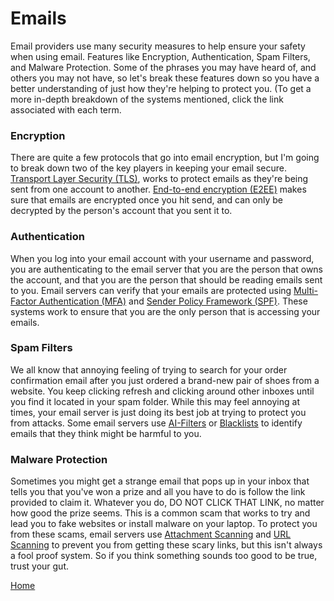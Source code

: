 # Emails 

Email providers use many security measures to help ensure your safety when using email. Features like Encryption, Authentication, Spam Filters, and Malware Protection. Some of the phrases you may have heard of, and others you may not have, so let's break these features down so you have a better understanding of just how they're helping to protect you. (To get a more in-depth breakdown of the systems mentioned, click the link associated with each term. 

### Encryption
There are quite a few protocols that go into email encryption, but I'm going to break down two of the key players in keeping your email secure. [Transport Layer Security (TLS)](Encryption.md), works to protect emails as they're being sent from one account to another. [End-to-end encryption (E2EE)](Encryption.md) makes sure that emails are encrypted once you hit send, and can only be decrypted by the person's account that you sent it to. 

### Authentication
When you log into your email account with your username and password, you are authenticating to the email server that you are the person that owns the account, and that you are the person that should be reading emails sent to you. Email servers can verify that your emails are protected using [Multi-Factor Authentication (MFA)](Authentication.md) and [Sender Policy Framework (SPF)](Authentication.md). These systems work to ensure that you are the only person that is accessing your emails. 

### Spam Filters
We all know that annoying feeling of trying to search for your order confirmation email after you just ordered a brand-new pair of shoes from a website. You keep clicking refresh and clicking around other inboxes until you find it located in your spam folder. While this may feel annoying at times, your email server is just doing its best job at trying to protect you from attacks. Some email servers use [AI-Filters](Spam.md) or [Blacklists](Spam.md) to identify emails that they think might be harmful to you. 

### Malware Protection
Sometimes you might get a strange email that pops up in your inbox that tells you that you've won a prize and all you have to do is follow the link provided to claim it. Whatever you do, DO NOT CLICK THAT LINK, no matter how good the prize seems. This is a common scam that works to try and lead you to fake websites or install malware on your laptop. To protect you from these scams, email servers use [Attachment Scanning](Malware-Email.md) and [URL Scanning](Malware-Email.md) to prevent you from getting these scary links, but this isn't always a fool proof system. So if you think something sounds too good to be true, trust your gut. 

[Home](README.md)



